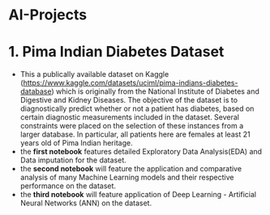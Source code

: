 # AI-Projects

# 1. Pima Indian Diabetes Dataset 
- This a publically available dataset on Kaggle (https://www.kaggle.com/datasets/uciml/pima-indians-diabetes-database) which is originally from the National Institute of Diabetes and Digestive and Kidney Diseases. The objective of the dataset is to diagnostically predict whether or not a patient has diabetes, based on certain diagnostic measurements included in the dataset. Several constraints were placed on the selection of these instances from a larger database. In particular, all patients here are females at least 21 years old of Pima Indian heritage. 
- the **first notebook** features detailed Exploratory Data Analysis(EDA) and Data imputation for the dataset.
- the **second notebook** will feature the application and comparative analysis of many Machine Learning models and their respective performance on the dataset.
- the **third notebook** will feature application of Deep Learning - Artificial Neural Networks (ANN) on the dataset.
